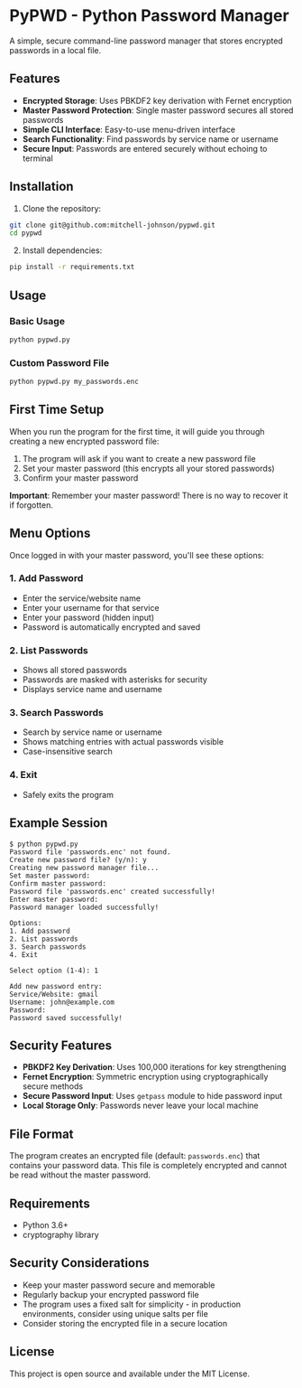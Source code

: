 # PyPWD - Python Password Manager

A simple, secure command-line password manager that stores encrypted passwords in a local file.

## Features

- **Encrypted Storage**: Uses PBKDF2 key derivation with Fernet encryption
- **Master Password Protection**: Single master password secures all stored passwords
- **Simple CLI Interface**: Easy-to-use menu-driven interface
- **Search Functionality**: Find passwords by service name or username
- **Secure Input**: Passwords are entered securely without echoing to terminal

## Installation

1. Clone the repository:
```bash
git clone git@github.com:mitchell-johnson/pypwd.git
cd pypwd
```

2. Install dependencies:
```bash
pip install -r requirements.txt
```

## Usage

### Basic Usage
```bash
python pypwd.py
```

### Custom Password File
```bash
python pypwd.py my_passwords.enc
```

## First Time Setup

When you run the program for the first time, it will guide you through creating a new encrypted password file:

1. The program will ask if you want to create a new password file
2. Set your master password (this encrypts all your stored passwords)
3. Confirm your master password

**Important**: Remember your master password! There is no way to recover it if forgotten.

## Menu Options

Once logged in with your master password, you'll see these options:

### 1. Add Password
- Enter the service/website name
- Enter your username for that service
- Enter your password (hidden input)
- Password is automatically encrypted and saved

### 2. List Passwords
- Shows all stored passwords
- Passwords are masked with asterisks for security
- Displays service name and username

### 3. Search Passwords
- Search by service name or username
- Shows matching entries with actual passwords visible
- Case-insensitive search

### 4. Exit
- Safely exits the program

## Example Session

```
$ python pypwd.py
Password file 'passwords.enc' not found.
Create new password file? (y/n): y
Creating new password manager file...
Set master password: 
Confirm master password: 
Password file 'passwords.enc' created successfully!
Enter master password: 
Password manager loaded successfully!

Options:
1. Add password
2. List passwords
3. Search passwords
4. Exit

Select option (1-4): 1

Add new password entry:
Service/Website: gmail
Username: john@example.com
Password: 
Password saved successfully!
```

## Security Features

- **PBKDF2 Key Derivation**: Uses 100,000 iterations for key strengthening
- **Fernet Encryption**: Symmetric encryption using cryptographically secure methods
- **Secure Password Input**: Uses `getpass` module to hide password input
- **Local Storage Only**: Passwords never leave your local machine

## File Format

The program creates an encrypted file (default: `passwords.enc`) that contains your password data. This file is completely encrypted and cannot be read without the master password.

## Requirements

- Python 3.6+
- cryptography library

## Security Considerations

- Keep your master password secure and memorable
- Regularly backup your encrypted password file
- The program uses a fixed salt for simplicity - in production environments, consider using unique salts per file
- Consider storing the encrypted file in a secure location

## License

This project is open source and available under the MIT License.